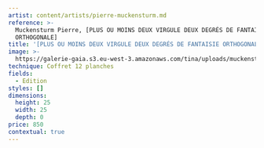 ```yaml
---
artist: content/artists/pierre-muckensturm.md
reference: >-
  Muckensturm Pierre, [PLUS OU MOINS DEUX VIRGULE DEUX DEGRÉS DE FANTAISIE
  ORTHOGONALE]
title: '[PLUS OU MOINS DEUX VIRGULE DEUX DEGRÉS DE FANTAISIE ORTHOGONALE]'
image: >-
  https://galerie-gaia.s3.eu-west-3.amazonaws.com/tina/uploads/muckensturm-pierre/galerie-gaia-pierre-muckensturm-edition01.jpg
technique: Coffret 12 planches
fields:
  - Edition
styles: []
dimensions:
  height: 25
  width: 25
  depth: 0
price: 850
contextual: true
---
```


